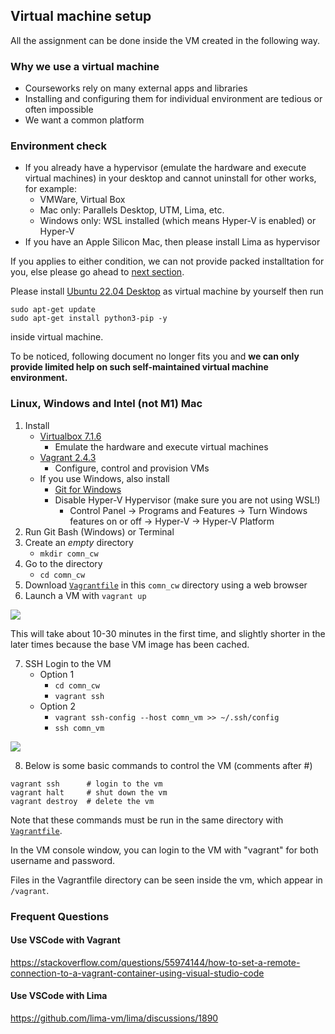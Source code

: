 ## Virtual machine setup

All the assignment can be done inside the VM created in the following way.

### Why we use a virtual machine

- Courseworks rely on many external apps and libraries
- Installing and configuring them for individual environment are tedious or often impossible
- We want a common platform

### Environment check

- If you already have a hypervisor (emulate the hardware and execute virtual machines) in
 your desktop and cannot uninstall for other works, for example:
   - VMWare, Virtual Box
   - Mac only: Parallels Desktop, UTM, Lima, etc.
   - Windows only: WSL installed (which means Hyper-V is enabled) or Hyper-V
- If you have an Apple Silicon Mac, then please install Lima as hypervisor

If you applies to either condition, we can not provide packed installtation for you, 
else please go ahead to [next section](#linux-windows-and-intel-not-m1-mac).

Please install [Ubuntu 22.04 Desktop](https://www.releases.ubuntu.com/22.04/) as 
virtual machine by yourself then run 
```
sudo apt-get update
sudo apt-get install python3-pip -y
```
inside virtual machine. 

To be noticed, following document no longer fits you and **we can only provide limited help on such self-maintained virtual machine environment.**

### Linux, Windows and Intel (not M1) Mac

1. Install 
   - [Virtualbox 7.1.6](https://www.virtualbox.org/wiki/Downloads)
      - Emulate the hardware and execute virtual machines
   - [Vagrant 2.4.3](https://developer.hashicorp.com/vagrant/install)
      - Configure, control and provision VMs
   - If you use Windows, also install 
      - [Git for Windows](https://gitforwindows.org/) 
      - Disable Hyper-V Hypervisor (make sure you are not using WSL!)
         - Control Panel -> Programs and Features -> Turn Windows features on or off -> Hyper-V -> Hyper-V Platform
2. Run Git Bash (Windows) or Terminal
3. Create an *empty* directory
   - `mkdir comn_cw`
4. Go to the directory
   - `cd comn_cw`
5. Download [`Vagrantfile`](./Vagrantfile) in this `comn_cw` directory using a web browser
6. Launch a VM with `vagrant up`

![](.README.1.png)

This will take about 10-30 minutes in the first time, and slightly shorter in
the later times because the base VM image has been cached.

7. SSH Login to the VM
   - Option 1
      - `cd comn_cw`
      - `vagrant ssh`
   - Option 2
      - `vagrant ssh-config --host comn_vm >> ~/.ssh/config`
      - `ssh comn_vm`

![](.README.2.png)

8. Below is some basic commands to control the VM (comments after #)
```
vagrant ssh      # login to the vm
vagrant halt     # shut down the vm
vagrant destroy  # delete the vm
```
Note that these commands must be run in the same directory with
[`Vagrantfile`](./Vagrantfile).

In the VM console window, you can login to the VM with "vagrant" for both
username and password.

Files in the Vagrantfile directory can be seen inside the vm, which appear in `/vagrant`.

### Frequent Questions

#### Use VSCode with Vagrant

https://stackoverflow.com/questions/55974144/how-to-set-a-remote-connection-to-a-vagrant-container-using-visual-studio-code

#### Use VSCode with Lima

https://github.com/lima-vm/lima/discussions/1890